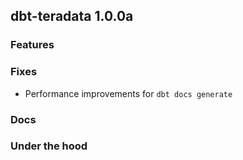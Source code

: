 ## dbt-teradata 1.0.0a

### Features

### Fixes
* Performance improvements for `dbt docs generate`

### Docs

### Under the hood
